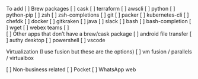 To add
[ ] Brew packages
[ ] cask
[ ] terraform
[ ] awscli
[ ] python
[ ] python-pip
[ ] zsh
[ ] zsh-completions
[ ] git
[ ] packer
[ ] kubernetes-cli
[ ] chefdk
[ ] docker
[ ] gitkraken
[ ] java
[ ] slack
[ ] bash
[ ] bash-completion
[ ] wget
[ ] webex teams
[ ]  
[ ] Other apps that don’t have a brew/cask package
[ ] android file transfer
[ ] authy desktop
[ ] powershell
[ ] vscode
 
Virtualization (I use fusion but these are the options)
[ ] vm fusion / parallels / virtualbox 

[ ] Non-business related
[ ] Pocket
[ ] WhatsApp web
